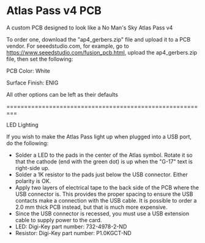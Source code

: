 # Atlas Pass v4 PCB
A custom PCB designed to look like a No Man's Sky Atlas Pass v4

To order one, download the "ap4_gerbers.zip" file and upload it to a PCB vendor.
For seeedstudio.com, for example, go to https://www.seeedstudio.com/fusion_pcb.html, upload the ap4_gerbers.zip file, then set the following:

PCB Color: White

Surface Finish: ENIG

All other options can be left as their defaults

=========================================================

LED Lighting

If you wish to make the Atlas Pass light up when plugged into a USB port, do the following:
* Solder a LED to the pads in the center of the Atlas symbol.  Rotate it so that the cathode (end with the green dot) is up when the "G-17" text is right-side up.
* Solder a 1K resistor to the pads just below the USB connector. Either polarity is OK.
* Apply two layers of electrical tape to the back side of the PCB where the USB connector is.  This provides the proper spacing to ensure the USB contacts make a connection with the USB cable.  It is possible to order a 2.0 mm thick PCB instead, but that is much more expensive.
* Since the USB connector is recessed, you must use a USB extension cable to supply power to the card.
* LED: Digi-Key part number: 732-4978-2-ND
* Resistor: Digi-Key part number: P1.0KGCT-ND 

